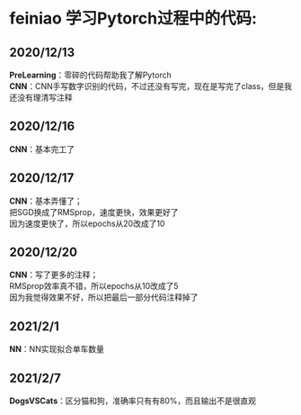 # feiniao  学习Pytorch过程中的代码:  
## 2020/12/13  
**PreLearning**：零碎的代码帮助我了解Pytorch   
**CNN**：CNN手写数字识别的代码，不过还没有写完，现在是写完了class，但是我还没有理清写注释    
## 2020/12/16   
**CNN**：基本完工了  
## 2020/12/17  
**CNN**：基本弄懂了；  
       把SGD换成了RMSprop，速度更快，效果更好了  
       因为速度更快了，所以epochs从20改成了10  
## 2020/12/20  
**CNN**：写了更多的注释；  
       RMSprop效率真不错，所以epochs从10改成了5  
       因为我觉得效果不好，所以把最后一部分代码注释掉了  
## 2021/2/1  
**NN**：NN实现拟合单车数量  
## 2021/2/7  
**DogsVSCats**：区分猫和狗，准确率只有有80%，而且输出不是很直观  
